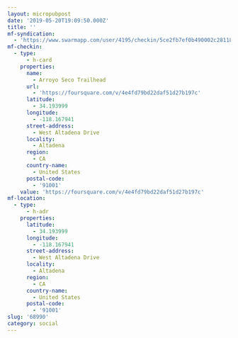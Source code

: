```yaml
---
layout: micropubpost
date: '2019-05-20T19:09:50.000Z'
title: ''
mf-syndication:
  - 'https://www.swarmapp.com/user/4195/checkin/5ce2fb7ef0b490002c281186'
mf-checkin:
  - type:
      - h-card
    properties:
      name:
        - Arroyo Seco Trailhead
      url:
        - 'https://foursquare.com/v/4e4fd79bd22daf51d27b197c'
      latitude:
        - 34.193999
      longitude:
        - -118.167941
      street-address:
        - West Altadena Drive
      locality:
        - Altadena
      region:
        - CA
      country-name:
        - United States
      postal-code:
        - '91001'
    value: 'https://foursquare.com/v/4e4fd79bd22daf51d27b197c'
mf-location:
  - type:
      - h-adr
    properties:
      latitude:
        - 34.193999
      longitude:
        - -118.167941
      street-address:
        - West Altadena Drive
      locality:
        - Altadena
      region:
        - CA
      country-name:
        - United States
      postal-code:
        - '91001'
slug: '68990'
category: social
---
```

